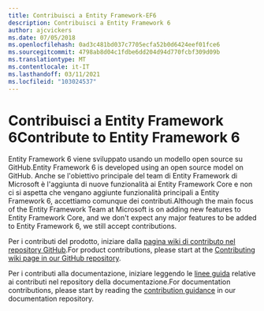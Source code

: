 ```yaml
---
title: Contribuisci a Entity Framework-EF6
description: Contribuisci a Entity Framework 6
author: ajcvickers
ms.date: 07/05/2018
ms.openlocfilehash: 0ad3c481bd037c7705ecfa52b0d6424eef01fce6
ms.sourcegitcommit: 4798ab8d04c1fdbe6dd204d94d770fcbf309d09b
ms.translationtype: MT
ms.contentlocale: it-IT
ms.lasthandoff: 03/11/2021
ms.locfileid: "103024537"
---
```

# <a name="contribute-to-entity-framework-6"></a><span data-ttu-id="2057c-103">Contribuisci a Entity Framework 6</span><span class="sxs-lookup"><span data-stu-id="2057c-103">Contribute to Entity Framework 6</span></span>

<span data-ttu-id="2057c-104">Entity Framework 6 viene sviluppato usando un modello open source su GitHub.</span><span class="sxs-lookup"><span data-stu-id="2057c-104">Entity Framework 6 is developed using an open source model on GitHub.</span></span> <span data-ttu-id="2057c-105">Anche se l'obiettivo principale del team di Entity Framework di Microsoft è l'aggiunta di nuove funzionalità ai Entity Framework Core e non ci si aspetta che vengano aggiunte funzionalità principali a Entity Framework 6, accettiamo comunque dei contributi.</span><span class="sxs-lookup"><span data-stu-id="2057c-105">Although the main focus of the Entity Framework Team at Microsoft is on adding new features to Entity Framework Core, and we don't expect any major features to be added to Entity Framework 6, we still accept contributions.</span></span>

<span data-ttu-id="2057c-106">Per i contributi del prodotto, iniziare dalla [pagina wiki di contributo nel repository GitHub](https://github.com/aspnet/EntityFramework6/wiki/Contributing).</span><span class="sxs-lookup"><span data-stu-id="2057c-106">For product contributions, please start at the [Contributing wiki page in our GitHub repository](https://github.com/aspnet/EntityFramework6/wiki/Contributing).</span></span>

<span data-ttu-id="2057c-107">Per i contributi alla documentazione, iniziare leggendo le [linee guida](https://github.com/dotnet/EntityFramework.Docs/blob/main/CONTRIBUTING.md) relative ai contributi nel repository della documentazione.</span><span class="sxs-lookup"><span data-stu-id="2057c-107">For documentation contributions, please start by reading the [contribution guidance](https://github.com/dotnet/EntityFramework.Docs/blob/main/CONTRIBUTING.md) in our documentation repository.</span></span>
